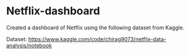 # Netflix-dashboard

Created a dashboard of Netflix using the following dataset from Kaggle.

Dataset: https://www.kaggle.com/code/chirag9073/netflix-data-analysis/notebook
